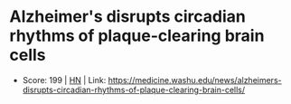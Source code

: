 # Alzheimer's disrupts circadian rhythms of plaque-clearing brain cells

- Score: 199 | [HN](https://news.ycombinator.com/item?id=45713738) | Link: https://medicine.washu.edu/news/alzheimers-disrupts-circadian-rhythms-of-plaque-clearing-brain-cells/

